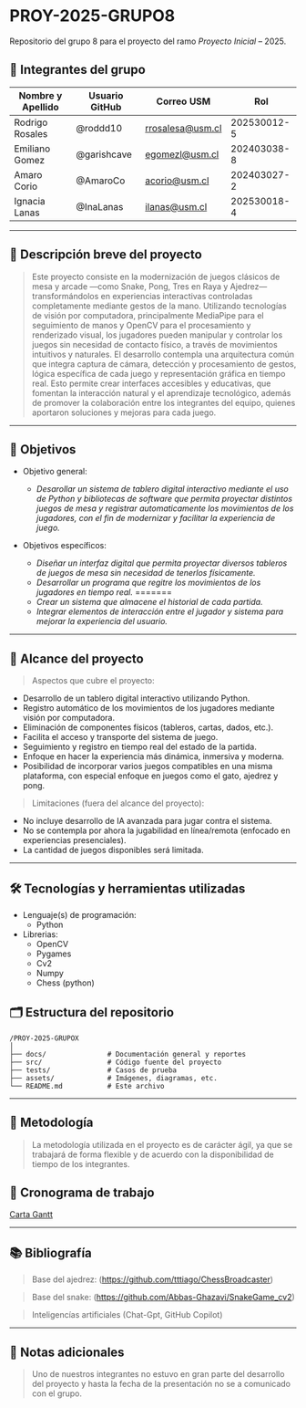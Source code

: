 # PROY-2025-GRUPO8

Repositorio del grupo 8 para el proyecto del ramo *Proyecto Inicial* – 2025.

## 👥 Integrantes del grupo

| Nombre y Apellido | Usuario GitHub | Correo USM               | Rol          |
|-|-|-|-|
| Rodrigo Rosales   | @roddd10       | rrosalesa@usm.cl |  202530012-5 |
| Emiliano Gomez    | @garishcave    | egomezl@usm.cl   | 202403038-8  |
| Amaro Corio       | @AmaroCo       | acorio@usm.cl    | 202403027-2  |
| Ignacia Lanas     | @InaLanas      | ilanas@usm.cl    | 202530018-4  |

--- 

## 📝 Descripción breve del proyecto

> Este proyecto consiste en la modernización de juegos clásicos de mesa y arcade —como Snake, Pong, Tres en Raya y Ajedrez— transformándolos en experiencias interactivas controladas completamente mediante gestos de la mano. Utilizando tecnologías de visión por computadora, principalmente MediaPipe para el seguimiento de manos y OpenCV para el procesamiento y renderizado visual, los jugadores pueden manipular y controlar los juegos sin necesidad de contacto físico, a través de movimientos intuitivos y naturales.
> El desarrollo contempla una arquitectura común que integra captura de cámara, detección y procesamiento de gestos, lógica específica de cada juego y representación gráfica en tiempo real. Esto permite crear interfaces accesibles y educativas, que fomentan la interacción natural y el aprendizaje tecnológico, además de promover la colaboración entre los integrantes del equipo, quienes aportaron soluciones y mejoras para cada juego.





---

## 🎯 Objetivos

- Objetivo general:

  - *Desarollar un sistema de tablero digital interactivo mediante el uso de Python y bibliotecas de software que permita proyectar distintos juegos de mesa y registrar automaticamente los movimientos de los jugadores, con el fin de modernizar y facilitar la experiencia de juego.*


- Objetivos específicos:

  - *Diseñar un interfaz digital que permita proyectar diversos tableros de juegos de mesa sin necesidad de tenerlos físicamente.*
  - *Desarrollar un programa que regitre los movimientos de los jugadores en tiempo real.*
=======
  - *Crear un sistema que almacene el historial de cada partida.*
  - *Integrar elementos de interacción entre el jugador y sistema para mejorar la experiencia del usuario.*

---

## 🧩 Alcance del proyecto

>  Aspectos que cubre el proyecto:

- Desarrollo de un tablero digital interactivo utilizando Python.
- Registro automático de los movimientos de los jugadores mediante visión por computadora.
- Eliminación de componentes físicos (tableros, cartas, dados, etc.).
- Facilita el acceso y transporte del sistema de juego.
- Seguimiento y registro en tiempo real del estado de la partida.
- Enfoque en hacer la experiencia más dinámica, inmersiva y moderna.
- Posibilidad de incorporar varios juegos compatibles en una misma plataforma, con especial enfoque en juegos como el gato, ajedrez y pong.



>  Limitaciones (fuera del alcance del proyecto):

- No incluye desarrollo de IA avanzada para jugar contra el sistema.
- No se contempla por ahora la jugabilidad en línea/remota (enfocado en experiencias presenciales).
- La cantidad de juegos disponibles será limitada.

---

## 🛠️ Tecnologías y herramientas utilizadas

- Lenguaje(s) de programación:
  - Python
- Librerias:
  - OpenCV
  - Pygames
  - Cv2
  - Numpy
  - Chess (python)


## 🗂️ Estructura del repositorio

```
/PROY-2025-GRUPOX
│
├── docs/               # Documentación general y reportes
├── src/                # Código fuente del proyecto
├── tests/              # Casos de prueba
├── assets/             # Imágenes, diagramas, etc.
└── README.md           # Este archivo
```

---

## 🧪 Metodología

> La metodología utilizada en el proyecto es de carácter ágil, ya que se trabajará de forma flexible y de acuerdo con la disponibilidad de tiempo de los integrantes.

## 📅 Cronograma de trabajo


[Carta Gantt](https://usmcl-my.sharepoint.com/:x:/r/personal/ilanas_usm_cl/_layouts/15/Doc.aspx?sourcedoc=%7B0E152141-DA4E-4BAB-933A-AE39D80E6642%7D&file=Carta%20Gantt.xlsx&fromShare=true&action=default&mobileredirect=true)

---

## 📚 Bibliografía

 > Base del ajedrez: (https://github.com/tttiago/ChessBroadcaster)

 > Base del snake: (https://github.com/Abbas-Ghazavi/SnakeGame_cv2)
 
 > Inteligencías artificiales (Chat-Gpt, GitHub Copilot)
---

## 📌 Notas adicionales

> Uno de nuestros integrantes no estuvo en gran parte del desarrollo del proyecto 
  y hasta la fecha de la presentación no se a comunicado con el grupo.

